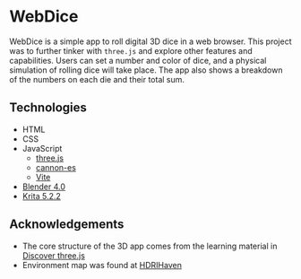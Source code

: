 # WebDice
WebDice is a simple app to roll digital 3D dice in a web browser. This project was to further tinker with `three.js` and explore other features and capabilities. Users can set a number and color of dice, and a physical simulation of rolling dice will take place. The app also shows a breakdown of the numbers on each die and their total sum.

## Technologies
- HTML
- CSS
- JavaScript
    - [three.js](https://threejs.org/)
    - [cannon-es](https://pmndrs.github.io/cannon-es/)
    - [Vite](https://vitejs.dev/)
- [Blender 4.0](https://www.blender.org/)
- [Krita 5.2.2](https://krita.org/en/)

## Acknowledgements
- The core structure of the 3D app comes from the learning material in [Discover three.js](https://discoverthreejs.com/)
- Environment map was found at [HDRIHaven](https://hdri-haven.com/)